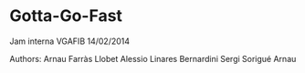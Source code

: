 Gotta-Go-Fast
=============

Jam interna VGAFIB 14/02/2014

Authors:
Arnau Farràs Llobet
Alessio Linares Bernardini
Sergi Sorigué Arnau

